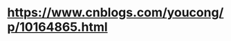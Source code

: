 <!--
 * @Copyright: Copyright (c) 2019 Zybang, All rights reserved
 * @Name: name
 * @Description: description
 * @Author: liujianwei(liujianwei@zuoyebang.com)
 * @LastEditors  : liujianwei
 * @LastEditTime : 2020-01-12 21:31:51
 * @LastEditContent: 初始化文件
 -->
# https://www.cnblogs.com/youcong/p/10164865.html